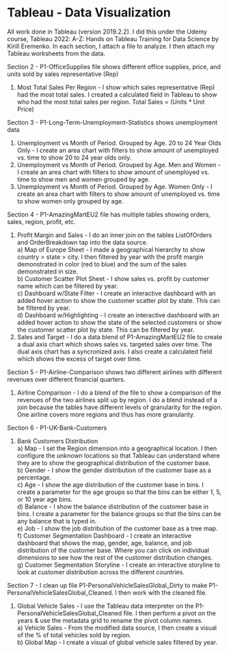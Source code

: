 # Tableau - Data Visualization  
  
All work done in Tableau (version 2019.2.2).  I did this under the Udemy course, Tableau 2022: A-Z: Hands on Tableau Training for Data Science by Kirill Eremenko. In each section, I attach a file to analyze.  I then attach my Tableau worksheets from the data.  

Section 2 - P1-OfficeSupplies file shows different office supplies, price, and units sold by sales representative (Rep)
1) Most Total Sales Per Region - I show which sales representative (Rep) had the most total sales.  I created a calculated field in Tableau to show who had the most total sales per region.  Total Sales = (Units * Unit Price)

Section 3 - P1-Long-Term-Unemployment-Statistics shows unemployment data 
1) Unemployment vs Month of Period. Grouped by Age.  20 to 24 Year Olds Only - I create an area chart with filters to show amount of unemployed vs. time to show 20 to 24 year olds only.
2) Unemployment vs Month of Period. Grouped by Age.  Men and Women - I create an area chart with filters to show amount of unemployed vs. time to show men and women grouped by age.
3) Unemployment vs Month of Period. Grouped by Age.  Women Only - I create an area chart with filters to show amount of unemployed vs. time to show women only grouped by age.

Section 4 - P1-AmazingMartEU2 file has multiple tables showing orders, sales, region, profit, etc.  
1) Profit Margin and Sales - I do an inner join on the tables ListOfOrders and OrderBreakdown tap into the data source.  
a) Map of Europe Sheet - I made a geographical hierarchy to show country > state > city.  I then filtered by year with the profit margin demonstrated in color (red to blue) and the sum of the sales demonstrated in size.  
b) Customer Scatter Plot Sheet - I show sales vs. profit by customer name which can be filtered by year.  
c) Dashboard w/State Filter - I create an interactive dashboard with an added hover action to show the customer scatter plot by state.  This can be filtered by year.  
d) Dashboard w/Highlighting - I create an interactive dashboard with an added hover action to show the state of the selected customers or show the customer scatter plot by state.  This can be filtered by year.  
2) Sales and Target - I do a data blend of P1-AmazingMartEU2 file to create a dual axis chart which shows sales vs. targeted sales over time.  The dual axis chart has a syncronized axis.  I also create a calculated field which shows the excess of target over time.  
  
Section 5 - P1-Airline-Comparison shows two different airlines with different revenues over different financial quarters.  
1) Airline Comparison - I do a blend of the file to show a comparison of the revenues of the two airlines split up by region.  I do a blend instead of a join because the tables have different levels of granularity for the region.  One airline covers more regions and thus has more granularity.  
  
Section 6 - P1-UK-Bank-Customers  
1) Bank Customers Distribution  
a) Map - I set the Region dimension into a geographical location.  I then configure the unknown locations so that Tableau can understand where they are to show the geographical distribution of the customer base.  
b) Gender - I show the gender distribution of the customer base as a percentage.  
c) Age - I show the age distribution of the customer base in bins.  I create a parameter for the age groups so that the bins can be either 1, 5, or 10 year age bins.  
d) Balance - I show the balance distribution of the customer base in bins.  I create a parameter for the balance groups so that the bins can be any balance that is typed in.  
e) Job - I show the job distribution of the customer base as a tree map.  
f) Customer Segmentation Dashboard - I create an interactive dashboard that shows the map, gender, age, balance, and job distribution of the customer base.  Where you can click on individual dimensions to see how the rest of the customer distribution changes.  
g) Customer Segmentation Storyline - I create an interactive storyline to look at customer distribution across the different countries.  
  
Section 7 - I clean up file P1-PersonalVehicleSalesGlobal_Dirty to make P1-PersonalVehicleSalesGlobal_Cleaned.  I then work with the cleaned file.  
1) Global Vehicle Sales - I use the Tableau data interpreter on the P1-PersonalVehicleSalesGlobal_Cleaned file.  I then perform a pivot on the years & use the metadata grid to rename the pivot column names.   
a) Vehicle Sales - From the modified data source, I then create a visual of the % of total vehicles sold by region.  
b) Global Map - I create a visual of global vehicle sales filtered by year. 
